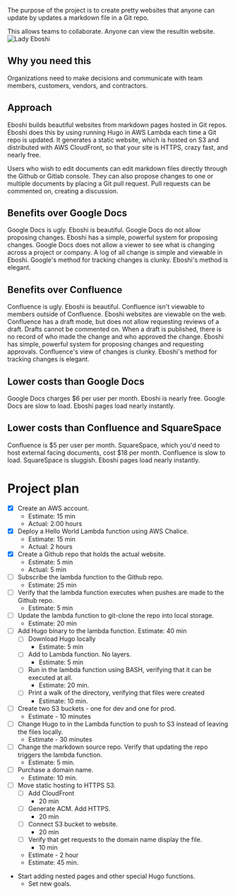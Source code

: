 
The purpose of the project is to create pretty websites that anyone can update by updates a markdown file in a Git repo.

This allows teams to collaborate. Anyone can view the resultin website.
![Lady Eboshi](https://vignette.wikia.nocookie.net/studio-ghibli/images/9/9f/Eboshi.png/revision/latest?cb=20181025001610)


## Why you need this
Organizations need to make decisions and communicate with team members, customers, vendors, and contractors.

## Approach
Eboshi builds beautiful websites from markdown pages hosted in Git repos.
Eboshi does this by using running Hugo in AWS Lambda each time a Git repo is updated.
It generates a static website, which is hosted on S3 and distributed with AWS CloudFront, so that your site is HTTPS, crazy fast, and nearly free.

Users who wish to edit documents can edit markdown files directly through the Github or Gitlab console. They can also propose changes to one or multiple documents by placing a Git pull request. Pull requests can be commented on, creating a discussion.

## Benefits over Google Docs
Google Docs is ugly. Eboshi is beautiful.
Google Docs do not allow proposing changes. Eboshi has a simple, powerful system for proposing changes.
Google Docs does not allow a viewer to see what is changing across a project or company. A log of all change is simple and viewable in Eboshi.
Google's method for tracking changes is clunky. Eboshi's method is elegant.

## Benefits over Confluence
Confluence is ugly. Eboshi is beautiful.
Confluence isn't viewable to members outside of Confluence. Eboshi websites are viewable on the web.
Confluence has a draft mode, but does not allow requesting reviews of a draft. Drafts cannot be commented on. When a draft is published, there is no record of who made the change and who approved the change.
Eboshi has simple, powerful system for proposing changes and requesting approvals.
Confluence's view of changes is clunky. Eboshi's method for tracking changes is elegant.

## Lower costs than Google Docs
Google Docs charges $6 per user per month. Eboshi is nearly free.
Google Docs are slow to load. Eboshi pages load nearly instantly.


## Lower costs than Confluence and SquareSpace
Confluence is $5 per user per month. SquareSpace, which you'd need to host external facing documents, cost $18 per month.
Confluence is slow to load. SquareSpace is sluggish. Eboshi pages load nearly instantly.

# Project plan
- [x] Create an AWS account.
  - Estimate: 15 min
  - Actual: 2:00 hours
- [x] Deploy a Hello World Lambda function using AWS Chalice.
  - Estimate: 15 min
  - Actual: 2 hours
- [x] Create a Github repo that holds the actual website.
  - Estimate: 5 min
  - Actual: 5 min
- [ ] Subscribe the lambda function to the Github repo.
  - Estimate: 25 min
- [ ] Verify that the lambda function executes when pushes are made to the Github repo.
  - Estimate: 5 min
- [ ] Update the lambda function to git-clone the repo into local storage.
  - Estimate: 20 min
- [ ] Add Hugo binary to the lambda function.
    Estimate: 40 min
    - [ ] Download Hugo locally
      - Estimate: 5 min
    - [ ] Add to Lambda function. No layers.
      - Estimate: 5 min
    - [ ] Run in the lambda function using BASH, verifying that it can be executed at all.
      - Estimate: 20 min.
    - [ ] Print a walk of the directory, verifying that files were created
      - Estimate: 10 min.
- [ ] Create two S3 buckets - one for dev and one for prod.
  - Estimate - 10 minutes
- [ ] Change Hugo to in the Lambda function to push to S3 instead of leaving the files locally.
  - Estimate - 30 minutes
- [ ] Change the markdown source repo. Verify that updating the repo triggers the lambda function.
  - Estimate: 5 min.
- [ ] Purchase a domain name.
  - Estimate: 10 min.
- [ ] Move static hosting to HTTPS S3.
  - [ ] Add CloudFront
     - 20 min
  - [ ] Generate ACM. Add HTTPS.
     - 20 min
  - [ ] Connect S3 bucket to website.
     - 20 min
  - [ ] Verify that get requests to the domain name display the file.
     - 10 min
  - Estimate - 2 hour
  - Estimate: 45 min.
- Start adding nested pages and other special Hugo functions.
  - Set new goals.
